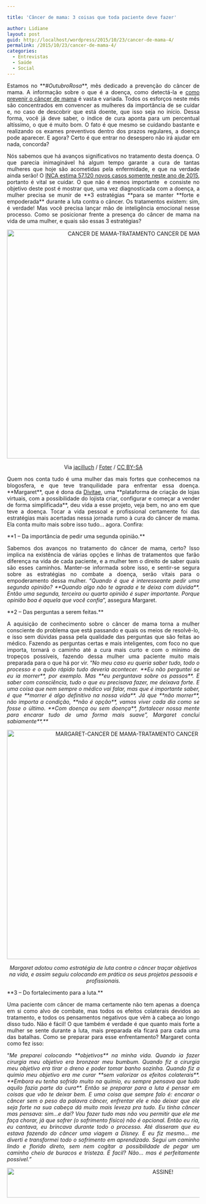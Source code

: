 ```yaml
---

title: 'Câncer de mama: 3 coisas que toda paciente deve fazer'

author: Lidiane
layout: post
guid: http://localhost/wordpress/2015/10/23/cancer-de-mama-4/
permalink: /2015/10/23/cancer-de-mama-4/
categories:
  - Entrevistas
  - Saúde
  - Social
---
```

<p align="justify">
  Estamos no **<em>#OutubroRosa</em>**, mês dedicado a prevenção do câncer de mama. A informação sobre o que é a doença, como detectá-la e <a href="http://www.trololodemulher.com.br/2011/10/24/momografia-outubrorosa/" target="_blank">como prevenir o câncer de mama</a> é vasta e variada. Todos os esforços neste mês são concentrados em convencer as mulheres da importância de se cuidar e, no caso de descobrir que está doente, que isso seja no início. Dessa forma, você já deve saber, o índice de cura aponta para um percentual altíssimo, o que é muito bom. O fato é que mesmo se cuidando bastante e realizando os exames preventivos dentro dos prazos regulares, a doença pode aparecer. E agora? Certo é que entrar no desespero não irá ajudar em nada, concorda?
</p>

<p align="justify">
  Nós sabemos que há avanços significativos no tratamento desta doença. O que parecia inimaginável há algum tempo garante a cura de tantas mulheres que hoje são acometidas pela enfermidade, e que na verdade ainda serão! O <a href="http://www2.inca.gov.br/wps/wcm/connect/tiposdecancer/site/home/mama" target="_blank">INCA estima 57.120 novos casos somente neste ano de 2015</a>, portanto é vital se cuidar. O que não é menos importante  e consiste no objetivo deste post é mostrar que, uma vez diagnosticada com a doença, a mulher precisa se munir de **3 estratégias **para se manter **forte e empoderada** durante a luta contra o câncer. Os tratamentos existem: sim, é verdade! Mas você precisa lançar mão de inteligência emocional nesse processo. Como se posicionar frente a presença do câncer de mama na vida de uma mulher, e quais são essas 3 estratégias?
</p>

<p align="center">
  <a href="http://www.trololodemulher.com.br/blog/wp-content/uploads/2015/10/CANCER-DE-MAMA-TRATAMENTO-CANCER-DE-MAMA-OUTUBRO-ROSA2.jpg"><img class="alignnone size-full wp-image-11602" src="http://www.trololodemulher.com.br/blog/wp-content/uploads/2015/10/CANCER-DE-MAMA-TRATAMENTO-CANCER-DE-MAMA-OUTUBRO-ROSA2.jpg" alt="CANCER DE MAMA-TRATAMENTO CANCER DE MAMA-OUTUBRO ROSA[2]" width="800" height="599" /></a>
</p>

<p align="center">
  Via <a href="https://www.flickr.com/photos/70626035@N00/10083356344/" target="_blank">jacilluch</a> / <a href="http://foter.com/" target="_blank">Foter</a> / <a href="http://creativecommons.org/licenses/by-sa/2.0/" target="_blank">CC BY-SA</a>
</p>

<p align="justify">
  Quem nos conta tudo é uma mulher das mais fortes que conhecemos na blogosfera, e que teve tranquilidade para enfrentar essa doença. **Margaret**, que é dona da <a href="http://divitae.com.br/" target="_blank">Divitae</a>, uma **plataforma de criação de lojas virtuais, com a possibilidade do lojista criar, configurar e começar a vender de forma simplificada**, deu vida a esse projeto, veja bem, no ano em que teve a doença. Tocar a vida pessoal e profissional certamente foi das estratégias mais acertadas nessa jornada rumo à cura do câncer de mama. Ela conta muito mais sobre isso tudo… agora. Confira:
</p>

<p align="justify">
  **1 – Da importância de pedir uma segunda opinião.**
</p>

<p align="justify">
  Sabemos dos avanços no tratamento do câncer de mama, certo? Isso implica na existência de várias opções e linhas de tratamentos que farão diferença na vida de cada paciente, e a mulher tem o direito de saber quais são esses caminhos. Manter-se informada sobre isso, e sentir-se segura sobre as estratégias no combate a doença, serão vitais para o empoderamento dessa mulher. “<em>Quando é que é interesseante pedir uma segunda opinião? **Quando algo não te agrada e te deixa com dúvida**. Então uma segunda, terceira ou quarta opinião é super importante. Porque opinião boa é aquela que você confia</em>”, assegura Margaret.
</p>

<p align="justify">
  **2 – Das perguntas a serem feitas.**
</p>

<p align="justify">
  A aquisição de conhecimento sobre o câncer de mama torna a mulher consciente do problema que está passando e quais os meios de resolvê-lo, e isso sem dúvidas passa pela qualidade das perguntas que são feitas ao médico. Fazendo as perguntas certas e mais inteligentes, com foco no que importa, tornará o caminho até a cura mais curto e com o mínimo de tropeços possíveis, fazendo dessa mulher uma paciente muito mais preparada para o que há por vir. “<em>No meu caso eu queria saber tudo, todo o processo e o quão rápido tudo deveria acontecer. **Eu não perguntei se eu ia morrer**, por exemplo. Mas **eu perguntava sobre os passos**. E saber com consciência, tudo o que eu precisava fazer, me deixava forte. E uma coisa que nem sempre o médico vai falar, mas que é importante saber, é que **morrer é algo definitivo na nossa vida**. Já que **não morrer**, não importa a condição, **não é opção**, vamos viver cada dia como se fosse o último. **Com doença ou sem doença**, fortalecer nossa mente para encarar tudo de uma forma mais suave”, Margaret conclui sabiamente**.**</em>
</p>

<p align="center">
  <a href="http://www.trololodemulher.com.br/blog/wp-content/uploads/2015/10/MARGARET-CANCER-DE-MAMA-TRATAMENTO-CANCER-DE-MAMA-OUTUBRO-ROSA.jpg"><img class="alignnone size-full wp-image-11605" src="http://www.trololodemulher.com.br/blog/wp-content/uploads/2015/10/MARGARET-CANCER-DE-MAMA-TRATAMENTO-CANCER-DE-MAMA-OUTUBRO-ROSA.jpg" alt="MARGARET-CANCER DE MAMA-TRATAMENTO CANCER DE MAMA-OUTUBRO ROSA" width="800" height="600" /></a>
</p>

<p align="center">
  <em>Margaret adotou como estratégia de luta contra o câncer traçar objetivos na vida, e assim seguiu colocando em prática os seus projetos pessoais e profissionais.</em>
</p>

<p align="justify">
  **3 – Do fortalecimento para a luta.**
</p>

<p align="justify">
  Uma paciente com câncer de mama certamente não tem apenas a doença em si como alvo de combate, mas todos os efeitos colaterais devidos ao tratamento, e todos os pensamentos negativos que vêm à cabeça ao longo disso tudo. Não é fácil! O que também é verdade é que quanto mais forte a mulher se sente durante a luta, mais preparada ela ficará para cada uma das batalhas. Como se preparar para esse enfrentamento? Margaret conta como fez isso:
</p>

<p align="justify">
  “<em>Me preparei colocando **objetivos** na minha vida. Quando ia fazer cirurgia meu objetivo era bronzear meu bumbum. Quando fiz a cirurgia meu objetivo era tirar o dreno e poder tomar banho sozinha. Quando fiz a quimio meu objetivo era me curar **sem valorizar os efeitos colaterais**. **Embora eu tenha sofrido muito na quimio, eu sempre pensava que tudo aquilo fazia parte da cura**. Então se preparar para a luta é pensar em coisas que vão te deixar bem. E uma coisa que sempre falo é: encarar o câncer sem o peso da palavra câncer, enfrentar ele e não deixar que ele seja forte na sua cabeça dá muito mais leveza pra tudo. Eu tinha câncer mas pensava: sim&#8230;e daí? Vou fazer tudo mas não vou permitir que ele me faça chorar, já que sofrer (o sofrimento físico) não é opcional. Então eu ria, eu cantava, eu brincava durante todo o processo. Até disseram que eu estava fazendo do câncer uma viagem a Disney. E eu fiz mesmo&#8230; me diverti e transformei todo o sofrimento em aprendizado. Segui um caminho lindo e florido direto, sem nem cogitar a possibilidade de pegar um caminho cheio de buracos e tristeza. É facil? Não&#8230; mas é perfeitamente possivel.”</em>
</p>

<p align="center">
  <a href="http://feedburner.google.com/fb/a/mailverify?uri=blogBichaFemea&loc=en_US" target="_blank"><img class="alignnone size-full wp-image-10439" src="http://www.trololodemulher.com.br/blog/wp-content/uploads/2014/09/ASSINE.png" alt="ASSINE!" width="800" height="78" /></a>
</p>

<p align="justify">